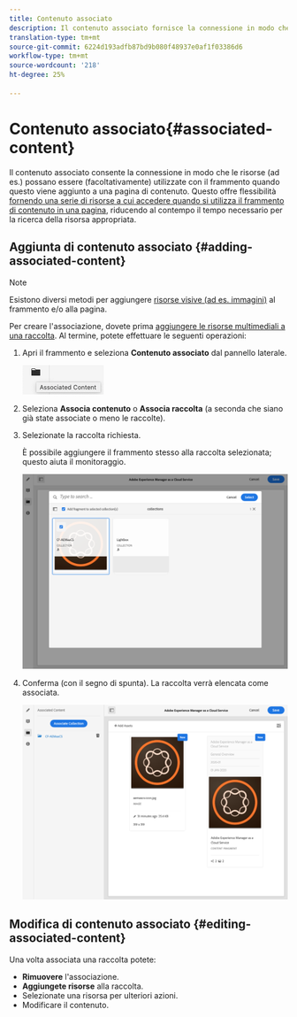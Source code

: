 ```yaml
---
title: Contenuto associato
description: Il contenuto associato fornisce la connessione in modo che le risorse possano essere (facoltativamente) utilizzate con il frammento quando viene aggiunto a una pagina di contenuto.
translation-type: tm+mt
source-git-commit: 6224d193adfb87bd9b080f48937e0af1f03386d6
workflow-type: tm+mt
source-wordcount: '218'
ht-degree: 25%

---
```



# Contenuto associato{#associated-content}

Il contenuto associato consente la connessione in modo che le risorse (ad es.) possano essere (facoltativamente) utilizzate con il frammento quando questo viene aggiunto a una pagina di contenuto. Questo offre flessibilità [fornendo una serie di risorse a cui accedere quando si utilizza il frammento di contenuto in una pagina](/help/sites-cloud/authoring/fundamentals/content-fragments.md#using-associated-content), riducendo al contempo il tempo necessario per la ricerca della risorsa appropriata.

## Aggiunta di contenuto associato {#adding-associated-content}

>[!NOTE]
>
>Esistono diversi metodi per aggiungere [risorse visive (ad es. immagini)](/help/assets/content-fragments/content-fragments.md#fragments-with-visual-assets) al frammento e/o alla pagina.

Per creare l&#39;associazione, dovete prima [aggiungere le risorse multimediali a una raccolta](/help/assets/manage-collections.md). Al termine, potete effettuare le seguenti operazioni:

1. Apri il frammento e seleziona **Contenuto associato** dal pannello laterale.

   ![Contenuto associato](assets/cfm-assoc-content-01.png)

2. Seleziona **Associa contenuto** o **Associa raccolta** (a seconda che siano già state associate o meno le raccolte).
3. Selezionate la raccolta richiesta.

   È possibile aggiungere il frammento stesso alla raccolta selezionata; questo aiuta il monitoraggio.

   ![Seleziona raccolta](assets/cfm-assoc-content-02.png)

4. Conferma (con il segno di spunta). La raccolta verrà elencata come associata.

   ![cfm-6420-05](assets/cfm-assoc-content-03.png)

## Modifica di contenuto associato {#editing-associated-content}

Una volta associata una raccolta potete:

* **Rimuovere** l&#39;associazione.
* **Aggiungete risorse** alla raccolta.
* Selezionate una risorsa per ulteriori azioni.
* Modificare il contenuto.
